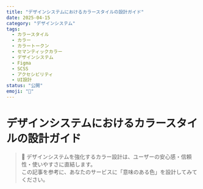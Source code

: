 ```yaml
---
title: "デザインシステムにおけるカラースタイルの設計ガイド"
date: 2025-04-15
category: "デザインシステム"
tags:
  - カラースタイル
  - カラー
  - カラートークン
  - セマンティックカラー
  - デザインシステム
  - Figma
  - SCSS
  - アクセシビリティ
  - UI設計
status: "公開"
emoji: "🎨"
---
```


# デザインシステムにおけるカラースタイルの設計ガイド

> 🎨 デザインシステムを強化するカラー設計は、ユーザーの安心感・信頼性・使いやすさに直結します。  
> この記事を参考に、あなたのサービスに「意味のある色」を設計してみてください。
